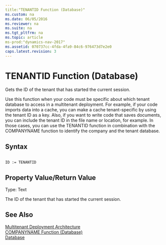 ```yaml
---
title:"TENANTID Function (Database)"
ms.custom: na
ms.date: 06/05/2016
ms.reviewer: na
ms.suite: na
ms.tgt_pltfrm: na
ms.topic: article
ms-prod:"dynamics-nav-2017"
ms.assetid: 070737cc-4fda-4fa9-84c6-976473d7e2e0
caps.latest.revision: 3
---
```

# TENANTID Function (Database)
Gets the ID of the tenant that has started the current session.  
  
 Use this function when your code must be specific about which tenant database to access in a multitenant deployment. For example, if your code imports data into a cache, you can make a cache tenant\-specific by using the tenant ID as a key. Also, if you want to write code that saves documents, you can include the tenant ID in the file name or location, for example. In those cases, you can use the TENANTID function in combination with the COMPANYNAME function to identify the company and the tenant database.  
  
## Syntax  
  
```  
  
ID := TENANTID  
```  
  
## Property Value\/Return Value  
 Type: Text  
  
 The ID of the tenant that has started the current session.  
  
## See Also  
 [Multitenant Deployment Architecture](Multitenant-Deployment-Architecture.md)   
 [COMPANYNAME Function \(Database\)](COMPANYNAME-Function--Database-.md)   
 [Database](Database.md)